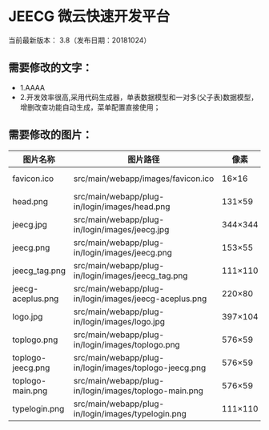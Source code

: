 JEECG 微云快速开发平台
===============

当前最新版本： 3.8（发布日期：20181024）

需要修改的文字：
-----------------------------------
* 1.AAAA
* 2.开发效率很高,采用代码生成器，单表数据模型和一对多(父子表)数据模型，增删改查功能自动生成，菜单配置直接使用；



需要修改的图片：
-----------------------------------
| 图片名称 | 图片路径 | 像素 | 图片 |
| - | - | - | - |
| favicon.ico | src/main/webapp/images/favicon.ico | 16×16 | ![JEECG](https://github.com/capricornstone/jeecg-3.8/blob/master/src/main/webapp/images/favicon.ico "Jeecg快速开发平台") | 
| head.png | src/main/webapp/plug-in/login/images/head.png | 131×59 | ![JEECG](https://github.com/capricornstone/jeecg-3.8/blob/master/src/main/webapp/plug-in/login/images/head.png "Jeecg快速开发平台") |
| jeecg.jpg | src/main/webapp/plug-in/login/images/jeecg.jpg | 344×344 | ![JEECG](https://github.com/capricornstone/jeecg-3.8/blob/master/src/main/webapp/plug-in/login/images/jeecg.jpg "Jeecg快速开发平台") |
| jeecg.png | src/main/webapp/plug-in/login/images/jeecg.png | 153×55 | ![JEECG](https://github.com/capricornstone/jeecg-3.8/blob/master/src/main/webapp/plug-in/login/images/jeecg.png "Jeecg快速开发平台") |
| jeecg_tag.png | src/main/webapp/plug-in/login/images/jeecg_tag.png | 111×110 | ![JEECG](https://github.com/capricornstone/jeecg-3.8/blob/master/src/main/webapp/plug-in/login/images/jeecg_tag.png "Jeecg快速开发平台") |
| jeecg-aceplus.png | src/main/webapp/plug-in/login/images/jeecg-aceplus.png | 220×80 | ![JEECG](https://github.com/capricornstone/jeecg-3.8/blob/master/src/main/webapp/plug-in/login/images/jeecg-aceplus.png "Jeecg快速开发平台") |
| logo.jpg | src/main/webapp/plug-in/login/images/logo.jpg | 397×104 | ![JEECG](https://github.com/capricornstone/jeecg-3.8/blob/master/src/main/webapp/plug-in/login/images/logo.jpg "Jeecg快速开发平台") |
| toplogo.png | src/main/webapp/plug-in/login/images/toplogo.png | 576×59 | ![JEECG](https://github.com/capricornstone/jeecg-3.8/blob/master/src/main/webapp/plug-in/login/images/toplogo.png "Jeecg快速开发平台") |
| toplogo-jeecg.png | src/main/webapp/plug-in/login/images/toplogo-jeecg.png | 576×59 | ![JEECG](https://github.com/capricornstone/jeecg-3.8/blob/master/src/main/webapp/plug-in/login/images/toplogo-jeecg.png "Jeecg快速开发平台") |
| toplogo-main.png | src/main/webapp/plug-in/login/images/toplogo-main.png | 576×59 | ![JEECG](https://github.com/capricornstone/jeecg-3.8/blob/master/src/main/webapp/plug-in/login/images/toplogo-main.png "Jeecg快速开发平台") |
| typelogin.png | src/main/webapp/plug-in/login/images/typelogin.png | 111×110 | ![JEECG](https://github.com/capricornstone/jeecg-3.8/blob/master/src/main/webapp/plug-in/login/images/typelogin.png "Jeecg快速开发平台") |
